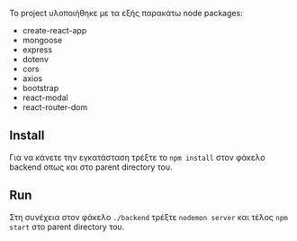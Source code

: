 Το project υλοποιήθηκε με τα εξής παρακάτω node packages:

* create-react-app
* mongoose
* express
* dotenv
* cors
* axios
* bootstrap
* react-modal
* react-router-dom

## Install
Για να κάνετε την εγκατάσταση τρέξτε το `npm install` στον φάκελο backend οπως και στο parent directory του.

## Run 
 Στη συνέχεια στον φάκελο `./backend` τρέξτε `nodemon server` και τέλος `npm start` στο parent directory του.

